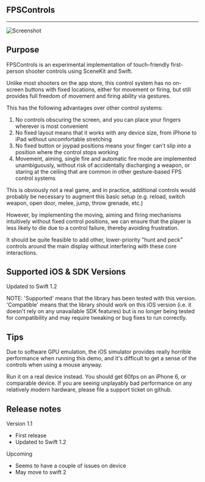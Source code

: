 FPSControls
--------------
--------------

![Screenshot](https://raw.github.com/nicklockwood/FPSControls/master/Screenshot.jpg)


Purpose
--------------

FPSControls is an experimental implementation of touch-friendly first-person shooter controls using SceneKit and Swift.

Unlike most shooters on the app store, this control system has no on-screen buttons with fixed locations, either for movement or firing, but still provides full freedom of movement and firing ability via gestures.

This has the following advantages over other control systems:

1. No controls obscuring the screen, and you can place your fingers wherever is most convenient
2. No fixed layout means that it works with any device size, from iPhone to iPad without uncomfortable stretching
3. No fixed button or joypad positions means your finger can't slip into a position where the control stops working
4. Movement, aiming, single fire and automatic fire mode are implemented unambiguously, without risk of accidentally discharging a weapon, or staring at the ceiling that are common in other gesture-based FPS control systems

This is obviously not a real game, and in practice, additional controls would probably be necessary to augment this basic setup (e.g. reload, switch weapon, open door, melee, jump, throw grenade, etc.)

However, by implementing the moving, aiming and firing mechanisms intuitively without fixed control positions, we can ensure that the player is less likely to die due to a control failure, thereby avoiding frustration.

It should be quite feasible to add other, lower-priority "hunt and peck" controls around the main display without interfering with these core interactions.


Supported iOS & SDK Versions
-----------------------------

Updated to Swift 1.2

NOTE: 'Supported' means that the library has been tested with this version. 'Compatible' means that the library should work on this iOS version (i.e. it doesn't rely on any unavailable SDK features) but is no longer being tested for compatibility and may require tweaking or bug fixes to run correctly.


Tips
-------

Due to software GPU emulation, the iOS simulator provides really horrible performance when running this demo, and it's difficult to get a sense of the controls when using a mouse anyway.

Run it on a real device instead. You should get 60fps on an iPhone 6, or comparable device. If you are seeing unplayably bad performance on any relatively modern hardware, please file a support ticket on github.


Release notes
---------------

Version 1.1

- First release
- Updated to Swift 1.2

Upcoming 
- Seems to have a couple of issues on device
- May move to swift 2